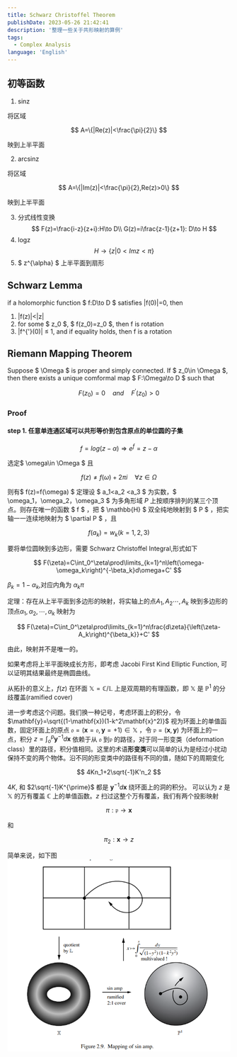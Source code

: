 ```yaml
---
title: Schwarz Christoffel Theorem
publishDate: 2023-05-26 21:42:41
description: '整理一些关于共形映射的算例'
tags:
  - Complex Analysis
language: 'English'
---
```



## 初等函数

1. sinz

将区域

$$
A=\{|Re(z)|<\frac{\pi}{2}\}
$$

映到上半平面

2. arcsinz

将区域

$$
A=\{|Im(z)|<\frac{\pi}{2},Re(z)>0\}
$$

映到上半平面

3. 分式线性变换
   $$
       F(z)=\frac{i-z}{z+i}:H\to D\\
       G(z)=i\frac{z-1}{z+1}: D\to H
   $$
4. logz
   $$
    H\to \{z|0<Imz<\pi\}
   $$
5. $ z^{\alpha} $
   上半平面到扇形

## Schwarz Lemma

if a holomorphic function $ f:D\to D $ satisfies |f(0)|=0, then

1. |f(z)|<|z|
2. for some $ z_0 $, $ f(z_0)=z_0 $, then f is rotation
3. |f^{'}(0)| ≤ 1, and if equality holds, then f is a rotation

## Riemann Mapping Theorem

Suppose $ \Omega $ is proper and simply connected. If $ z_0\in \Omega $, then there exists a unique comformal map $ F:\Omega\to D $ such that

$$
    F(z_0)=0\quad and \quad F^{\prime}(z_0)>0
$$

### Proof

#### step 1. 任意单连通区域可以共形等价到包含原点的单位圆的子集

$$
    f=log(z-\alpha)\Longrightarrow e^{f}=z-\alpha
$$

选定$ \omega\in \Omega $ 且

$$
    f(z)\neq f(\omega)+2\pi i\quad \forall z\in\Omega
$$

则有$ f(z)=f(\omega) $
定理设 $ a_1<a_2 <a_3 $ 为实数，$ \omega_1，\omega_2，\omega_3 $ 为多角形域 $P$ 上按顺序排列的某三个顶点。则存在唯一的函数 $ f $ ，把 $ \mathbb{H} $ 双全纯地映射到 $ P $ ，把实轴一一连续地映射为 $ \partial P $ ，且

$$
f(a_k)=w_k(k=1,2,3)
$$

要将单位圆映到多边形，需要 Schwarz Christoffel Integral,形式如下

$$
F(\zeta)=C\int_0^\zeta\prod\limits_{k=1}^n\left(\omega-\omega_k\right)^{-\beta_k}d\omega+C'
$$

$\beta_k=1-\alpha_k$,对应内角为 $\alpha_k\pi$

定理：存在从上半平面到多边形的映射，将实轴上的点$A_1,A_2\cdots,A_k$ 映到多边形的顶点$\alpha_1,\alpha_2,\cdots,\alpha_k$ 映射为

$$
F(\zeta)=C\int_0^\zeta\prod\limits_{k=1}^n\frac{d\zeta}{\left(\zeta-A_k\right)^{\beta_k}}+C'
$$

由此，映射并不是唯一的。

如果考虑将上半平面映成长方形，即考虑 Jacobi First Kind Elliptic Function, 可以证明其结果最终是椭圆曲线。

从拓扑的意义上，$f(z)$ 在环面 $\mathbb{X}=\mathbb{C}/ \mathbb{L}$ 上是双周期的有理函数，即 $\mathbb{X}$ 是 $\mathbb{P}^1$ 的分歧覆盖(ramified cover)

进一步考虑这个问题。我们换一种记号，考虑环面上的积分，令$\mathbf{y}=\sqrt{(1-\mathbf{x})(1-k^2\mathbf{x}^2)}$ 视为环面上的单值函数，固定环面上的原点 $\mathfrak{o}=\left(\mathbf{x}=\mathfrak{o},\mathbf{y}=+1\right)\in\mathbb{X}$ ，令 $\mathfrak{p}=(\mathbf{x},\mathbf{y})$ 为环面上的一点，积分 $z=\int_o^p\mathbf{y}^{-1}d\mathbf{x}$ 依赖于从 $\mathfrak{o}$ 到$\mathfrak{p}$ 的路径，对于同一形变类（deformation class）里的路径，积分值相同。这里的术语**形变类**可以简单的认为是经过小扰动保持不变的两个物体。沿不同的形变类中的路径有不同的值，随如下的周期变化

$$
4Kn_1+2\sqrt{-1}K'n_2
$$

$4K$, 和 $2\sqrt{-1}K^{\prime}$ 都是 $\mathbf{y}^{-1}d\mathbf{x}$ 绕环面上的洞的积分。 可以认为 $z$ 是 $\mathbb{X}$ 的万有覆盖 $\mathbb{C}$ 上的单值函数。$z$ 扫过这整个万有覆盖，我们有两个投影映射

$$
\pi:\mathfrak{p}\longrightarrow \mathbf{x}
$$

和

$$
\pi_2:\mathbf{x}\longrightarrow z
$$

简单来说，如下图
!["lolololol"](a.png)
